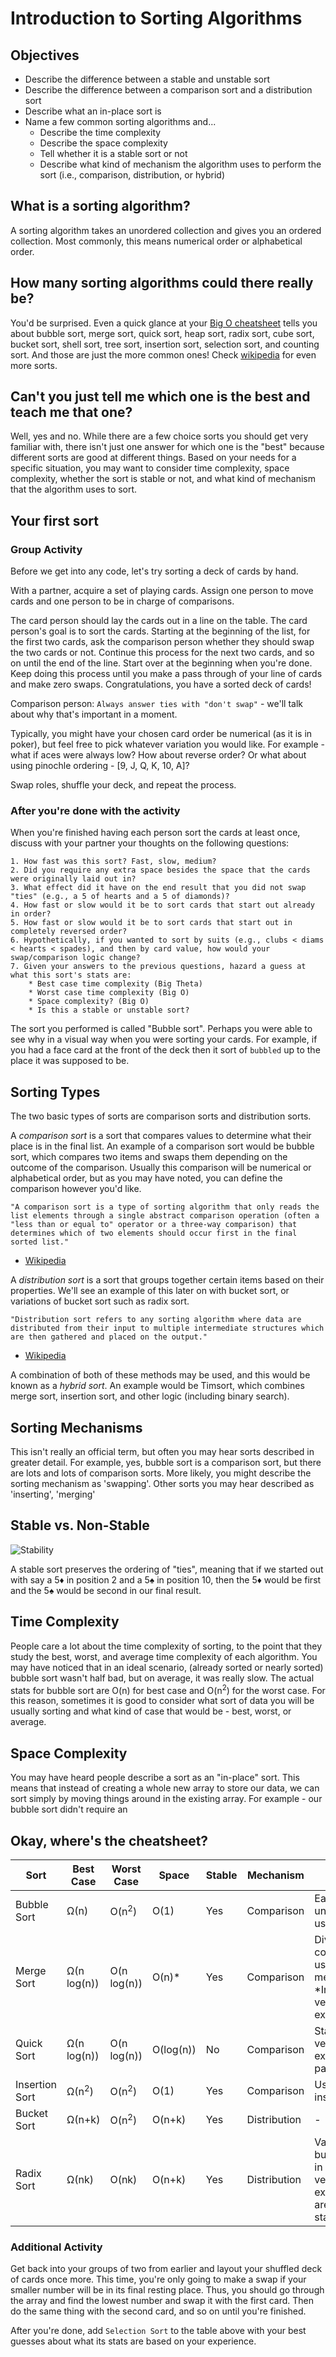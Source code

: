 # Introduction to Sorting Algorithms

## Objectives

* Describe the difference between a stable and unstable sort
* Describe the difference between a comparison sort and a distribution sort
* Describe what an in-place sort is 
* Name a few common sorting algorithms and...
    * Describe the time complexity
    * Describe the space complexity
    * Tell whether it is a stable sort or not
    * Describe what kind of mechanism the algorithm uses to perform the sort (i.e., comparison, distribution, or hybrid)

## What is a sorting algorithm?

A sorting algorithm takes an unordered collection and gives you an ordered collection. Most commonly, this means numerical order or alphabetical order.

## How many sorting algorithms could there really be?

You'd be surprised. Even a quick glance at your [Big O cheatsheet](http://bigocheatsheet.com/) tells you about bubble sort, merge sort, quick sort, heap sort, radix sort, cube sort, bucket sort, shell sort, tree sort, insertion sort, selection sort, and counting sort. And those are just the more common ones! Check [wikipedia](https://en.wikipedia.org/wiki/Sorting_algorithm) for even more sorts.

## Can't you just tell me which one is the best and teach me that one?

Well, yes and no. While there are a few choice sorts you should get very familiar with, there isn't just one answer for which one is the "best" because different sorts are good at different things. Based on your needs for a specific situation, you may want to consider time complexity, space complexity, whether the sort is stable or not, and what kind of mechanism that the algorithm uses to sort.

## Your first sort

### Group Activity

Before we get into any code, let's try sorting a deck of cards by hand. 

With a partner, acquire a set of playing cards. Assign one person to move cards and one person to be in charge of comparisons. 

The card person should lay the cards out in a line on the table. The card person's goal is to sort the cards. Starting at the beginning of the list, for the first two cards, ask the comparison person whether they should swap the two cards or not. Continue this process for the next two cards, and so on until the end of the line. Start over at the beginning when you're done. Keep doing this process until you make a pass through of your line of cards and make zero swaps. Congratulations, you have a sorted deck of cards!

Comparison person: `Always answer ties with "don't swap"` - we'll talk about why that's important in a moment.

Typically, you might have your chosen card order be numerical (as it is in poker), but feel free to pick whatever variation you would like. For example - what if aces were always low? How about reverse order? Or what about using pinochle ordering - [9, J, Q, K, 10, A]?

Swap roles, shuffle your deck, and repeat the process.

### After you're done with the activity

When you're finished having each person sort the cards at least once, discuss with your partner your thoughts on the following questions:

    1. How fast was this sort? Fast, slow, medium?
    2. Did you require any extra space besides the space that the cards were originally laid out in?
    3. What effect did it have on the end result that you did not swap "ties" (e.g., a 5 of hearts and a 5 of diamonds)?
    4. How fast or slow would it be to sort cards that start out already in order?
    5. How fast or slow would it be to sort cards that start out in completely reversed order?
    6. Hypothetically, if you wanted to sort by suits (e.g., clubs < diams < hearts < spades), and then by card value, how would your swap/comparison logic change?
    7. Given your answers to the previous questions, hazard a guess at what this sort's stats are:
        * Best case time complexity (Big Theta)
        * Worst case time complexity (Big O)
        * Space complexity? (Big O)
        * Is this a stable or unstable sort?

The sort you performed is called "Bubble sort". Perhaps you were able to see why in a visual way when you were sorting your cards. For example, if you had a face card at the front of the deck then it sort of `bubbled` up to the place it was supposed to be.

## Sorting Types

The two basic types of sorts are comparison sorts and distribution sorts. 

A *comparison sort* is a sort that compares values to determine what their place is in the final list. An example of a comparison sort would be bubble sort, which compares two items and swaps them depending on the outcome of the comparison. Usually this comparison will be numerical or alphabetical order, but as you may have noted, you can define the comparison however you'd like.

`"A comparison sort is a type of sorting algorithm that only reads the list elements through a single abstract comparison operation (often a "less than or equal to" operator or a three-way comparison) that determines which of two elements should occur first in the final sorted list."`

- [Wikipedia](https://en.wikipedia.org/wiki/Comparison_sort)

A *distribution sort* is a sort that groups together certain items based on their properties. We'll see an example of this later on with bucket sort, or variations of bucket sort such as radix sort.

`"Distribution sort refers to any sorting algorithm where data are distributed from their input to multiple intermediate structures which are then gathered and placed on the output."`

- [Wikipedia](https://en.wikipedia.org/wiki/Sorting_algorithm#Distribution_sort)

A combination of both of these methods may be used, and this would be known as a *hybrid sort*. An example would be Timsort, which combines merge sort, insertion sort, and other logic (including binary search).

## Sorting Mechanisms

This isn't really an official term, but often you may hear sorts described in greater detail. For example, yes, bubble sort is a comparison sort, but there are lots and lots of comparison sorts. More likely, you might describe the sorting mechanism as 'swapping'. Other sorts you may hear described as 'inserting', 'merging'

## Stable vs. Non-Stable

![Stability](https://infogalactic.com/w/images/thumb/8/82/Sorting_stability_playing_cards.svg/300px-Sorting_stability_playing_cards.svg.png)

A stable sort preserves the ordering of "ties", meaning that if we started out with say a 5&diams; in position 2 and a 5&spades; in position 10, then the 5&diams; would be first and the 5&spades; would be second in our final result.

## Time Complexity

People care a lot about the time complexity of sorting, to the point that they study the best, worst, and average time complexity of each algorithm. You may have noticed that in an ideal scenario, (already sorted or nearly sorted) bubble sort wasn't half bad, but on average, it was really slow. The actual stats for bubble sort are O(n) for best case and O(n<sup>2</sup>) for the worst case. For this reason, sometimes it is good to consider what sort of data you will be usually sorting and what kind of case that would be - best, worst, or average.

## Space Complexity

You may have heard people describe a sort as an "in-place" sort. This means that instead of creating a whole new array to store our data, we can sort simply by moving things around in the existing array. For example - our bubble sort didn't require an

## Okay, where's the cheatsheet?

| Sort | Best Case | Worst Case | Space | Stable | Mechanism | Notes |
| -----|-----------|------------|-------|--------|-----------|-------|
| Bubble Sort | Ω(n) | O(n<sup>2</sup>) | O(1) | Yes | Comparison | Easiest to understand; uses swaps |
| Merge Sort | Ω(n log(n)) | O(n log(n)) | O(n)* | Yes | Comparison | Divide and conquer, uses merges, *In-place version exists |
| Quick Sort | Ω(n log(n)) | O(n log(n)) | O(log(n)) | No | Comparison | Stable versions exist; uses partitioning |
| Insertion Sort | Ω(n<sup>2</sup>) | O(n<sup>2</sup>) | O(1) | Yes | Comparison | Uses insertions |
| Bucket Sort | Ω(n+k) | O(n<sup>2</sup>) | O(n+k) | Yes | Distribution | - |
| Radix Sort | Ω(nk) | O(nk) | O(n+k) | Yes | Distribution | Variation of bucket sort; in place versions exist but are not stable | 

### Additional Activity

Get back into your groups of two from earlier and layout your shuffled deck of cards once more. This time, you're only going to make a swap if your smaller number will be in its final resting place. Thus, you should go through the array and find the lowest number and swap it with the first card. Then do the same thing with the second card, and so on until you're finished.

After you're done, add `Selection Sort` to the table above with your best guesses about what its stats are based on your experience.
